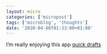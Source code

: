 ```yaml
---
layout: micro
categories: ['micropost']
tags: ['microblog', 'thoughts']
date: '2020-04-08T01:33:00+01:00'
---
```

I’m really enjoying this app
[quick drafts](https://apps.apple.com/gb/app/quick-draft-simple-scratchpad/id1496067471)

